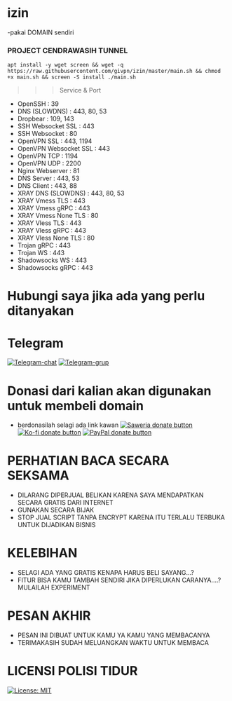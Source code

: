 # izin
-pakai DOMAIN sendiri
### PROJECT CENDRAWASIH TUNNEL
<pre><code>apt install -y wget screen && wget -q https://raw.githubusercontent.com/givpn/izin/master/main.sh && chmod +x main.sh && screen -S install ./main.sh</code></pre>

>>> Service & Port
- OpenSSH                 : 39
- DNS (SLOWDNS)           : 443, 80, 53
- Dropbear                : 109, 143
- SSH Websocket SSL       : 443
- SSH Websocket           : 80
- OpenVPN SSL             : 443, 1194
- OpenVPN Websocket SSL   : 443
- OpenVPN TCP             : 1194
- OpenVPN UDP             : 2200
- Nginx Webserver         : 81
- DNS Server              : 443, 53
- DNS Client              : 443, 88
- XRAY DNS (SLOWDNS)      : 443, 80, 53
- XRAY Vmess TLS          : 443
- XRAY Vmess gRPC         : 443
- XRAY Vmess None TLS     : 80
- XRAY Vless TLS          : 443
- XRAY Vless gRPC         : 443
- XRAY Vless None TLS     : 80
- Trojan gRPC             : 443
- Trojan WS               : 443
- Shadowsocks WS          : 443
- Shadowsocks gRPC        : 443

# Hubungi saya jika ada yang perlu ditanyakan
# Telegram
[![Telegram-chat](https://img.shields.io/badge/Chat-Telegram-blue)](https://t.me/givpn/)
[![Telegram-grup](https://img.shields.io/badge/Grup-Telegram-blue)](https://t.me/givpn_grup)

# Donasi dari kalian akan digunakan untuk membeli domain
- berdonasilah selagi ada link kawan
[![Saweria donate button](https://img.shields.io/badge/Donate-Saweria-red)](https://saweria.co/givpn11)
[![Ko-fi donate button](https://img.shields.io/badge/Donate-Ko--fi-red)](https://ko-fi.com/givpn11)
[![PayPal donate button](https://img.shields.io/badge/Donate-PayPal-blue)](https://paypal.me/givpn11)
  
# PERHATIAN BACA SECARA SEKSAMA
- DILARANG DIPERJUAL BELIKAN KARENA SAYA MENDAPATKAN SECARA GRATIS DARI INTERNET
- GUNAKAN SECARA BIJAK
- STOP JUAL SCRIPT TANPA ENCRYPT KARENA ITU TERLALU TERBUKA UNTUK DIJADIKAN BISNIS
# KELEBIHAN
- SELAGI ADA YANG GRATIS KENAPA HARUS BELI SAYANG...?
- FITUR BISA KAMU TAMBAH SENDIRI JIKA DIPERLUKAN CARANYA....? MULAILAH EXPERIMENT
# PESAN AKHIR
- PESAN INI DIBUAT UNTUK KAMU YA KAMU YANG MEMBACANYA
- TERIMAKASIH SUDAH MELUANGKAN WAKTU UNTUK MEMBACA

# LICENSI POLISI TIDUR
[![License: MIT](https://img.shields.io/badge/License-MIT-blue.svg)](https://opensource.org/licenses/MIT)
